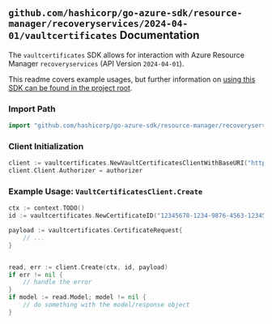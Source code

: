 
## `github.com/hashicorp/go-azure-sdk/resource-manager/recoveryservices/2024-04-01/vaultcertificates` Documentation

The `vaultcertificates` SDK allows for interaction with Azure Resource Manager `recoveryservices` (API Version `2024-04-01`).

This readme covers example usages, but further information on [using this SDK can be found in the project root](https://github.com/hashicorp/go-azure-sdk/tree/main/docs).

### Import Path

```go
import "github.com/hashicorp/go-azure-sdk/resource-manager/recoveryservices/2024-04-01/vaultcertificates"
```


### Client Initialization

```go
client := vaultcertificates.NewVaultCertificatesClientWithBaseURI("https://management.azure.com")
client.Client.Authorizer = authorizer
```


### Example Usage: `VaultCertificatesClient.Create`

```go
ctx := context.TODO()
id := vaultcertificates.NewCertificateID("12345678-1234-9876-4563-123456789012", "example-resource-group", "vaultName", "certificateName")

payload := vaultcertificates.CertificateRequest{
	// ...
}


read, err := client.Create(ctx, id, payload)
if err != nil {
	// handle the error
}
if model := read.Model; model != nil {
	// do something with the model/response object
}
```
